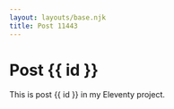 ```yaml
---
layout: layouts/base.njk
title: Post 11443
---
```


# Post {{ id }}

This is post {{ id }} in my Eleventy project.
